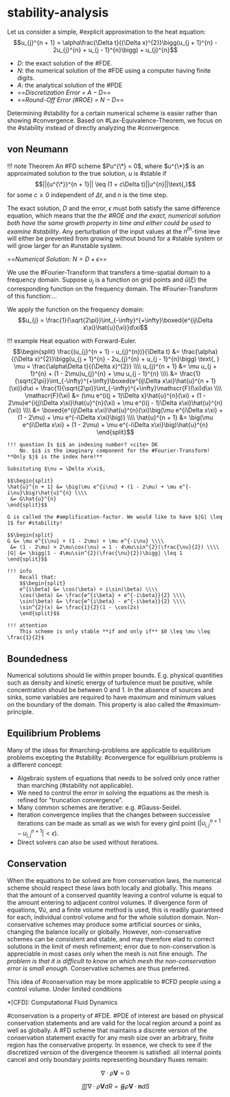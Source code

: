 # stability-analysis

Let us consider a simple, #explicit approximation to the heat equation: $$u_{j}^{n + 1} = \alpha\frac{\Delta t}{(\Delta x)^{2}}\bigg(u_{j + 1}^{n} - 2u_{j}^{n} + u_{j - 1}^{n}\bigg) + u_{j}^{n}$$

- $D$: the exact solution of the #FDE.
- $N$: the numerical solution of the #FDE using a computer having finite digits.
- $A$: the analytical solution of the #PDE
- ==*Discretization Error = $A - D$*==
- ==*Round-Off Error (#ROE) = $N - D$*==

Determining #stability for a certain numerical scheme is easier rather than showing #convergence. Based on #Lax-Equivalence-Theorem, we focus on the #stability instead of directly analyzing the #convergence.

## von Neumann
!!! note Theorem
    An #FD scheme $Pu^{\*} = 0$, where $u^{\*}$ is an approximated solution to the true solution, $u$ is #stable if $$||{u^{\*}}^{n + 1}|| \leq (1 + c\Delta t)||u^{n}||\text{,}$$ for some $c \geq 0$ independent of $\Delta t$, and $n$ is the time step.

The exact solution, $D$ and the error, $\epsilon$ must both satisfy the same difference equation, which means that the *the #ROE and the exact, numerical solution both have the same growth property in time and either could be used to examine #stability*. Any perturbation of the input values at the $n^{th}$-time leve will either be prevented from growing without bound for a #stable system or will grow larger for an #unstable system.

==*Numerical Solution: $N = D + \epsilon$*==

We use the #Fourier-Transform that transfers a time-spatial domain to a frequency domain. Suppose $u_{j}$ is a function on grid points and $\hat{u}(\xi)$ the corresponding function on the frequency domain. The #Fourier-Transform of this function:...

We apply the function on the frequency domain: $$u_{j} = \frac{1}{\sqrt{2\pi}}\int_{-\infty}^{+\infty}\boxed{e^{ij\Delta x\xi}\hat{u}(\xi)}d\xi$$

!!! example Heat equation with Forward-Euler.
    $$\begin{split}
    \frac{(u_{j}^{n + 1} - u_{j}^{n})}{\Delta t} &= \frac{\alpha}{(\Delta x)^{2}}\bigg(u_{j + 1}^{n} - 2u_{j}^{n} + u_{j - 1}^{n}\bigg) \text{, } \mu = \frac{\alpha\Delta t}{(\Delta x)^{2}} \\\\
    u_{j}^{n + 1} &= \mu u_{j + 1}^{n} + (1 - 2\mu)u_{j}^{n} + \mu u_{j - 1}^{n} \\\\
     &= \frac{1}{\sqrt{2\pi}}\int_{-\infty}^{+\infty}\boxed{e^{ij\Delta x\xi}\hat{u}^{n + 1}(\xi)}d\xi = \frac{1}{\sqrt{2\pi}}\int_{-\infty}^{+\infty}\mathscr{F}(\xi)d\xi \\\\
    \mathscr{F}(\xi) &= (\mu e^{i(j + 1)\Delta x}\hat{u}^{n}(\xi) + (1 - 2\mu)e^{i(j)\Delta x\xi}\hat{u}^{n}(\xi) + \mu e^{i(j - 1)\Delta x\xi}\hat{u}^{n}(\xi)) \\\\
     &= \boxed{e^{ij\Delta x\xi}\hat{u}^{n}(\xi)\big(\mu e^{i\Delta x\xi} + (1 - 2\mu) + \mu e^{-i\Delta x\xi}\big)} \\\\
    \hat{u}^{n + 1} &= \big(\mu e^{i\Delta x\xi} + (1 - 2\mu) + \mu e^{-i\Delta x\xi}\big)\hat{u}^{n}
    \end{split}$$

    !!! question Is $i$ an indexing number? <cite> DK
        No. $i$ is the imaginary component for the #Fourier-Transform! **Only $j$ is the index here!**

    Subsituting $\nu = \Delta x\xi$,

    $$\begin{split}
    \hat{u}^{n + 1} &= \big(\mu e^{i\nu} + (1 - 2\mu) + \mu e^{-	i\nu}\big)\hat{u}^{n} \\\\
     &= G\hat{u}^{n}
    \end{split}$$

    G is called the #amplification-factor. We would like to have $|G| \leq 1$ for #stability!

    $$\begin{split}
    G &= \mu e^{i\nu} + (1 - 2\mu) + \mu e^{-i\nu} \\\\
     &= (1 - 2\mu) + 2\mu\cos(\nu) = 1 - 4\mu\sin^{2}(\frac{\nu}{2}) \\\\
    |G| &= \bigg|1 - 4\mu\sin^{2}(\frac{\nu}{2})\bigg| \leq 1
    \end{split}$$

    !!! info
        Recall that:
        $$\begin{split}
        e^{i\beta} &= \cos(\beta) + i\sin(\beta) \\\\
        \cos(\beta) &= \frac{e^{i\beta} + e^{-i\beta}}{2} \\\\
        \sin(\beta) &= \frac{e^{i\beta} - e^{-i\beta}}{2} \\\\
        \sin^{2}(x) &= \frac{1}{2}(1 - \cos(2x)
        \end{split}$$

    !!! attention
        This scheme is only stable **if and only if** $0 \leq \mu \leq \frac{1}{2}$

## Boundedness
Numerical solutions should lie within proper bounds. E.g. physical quantities such as density and kinetic energy of turbulence must be positive, while concentration should be between $0$ and $1$. In the absence of sources and sinks, some variables are required to have maximum and minimum values on the boundary of the domain. This property is also called the #maximum-principle.

## Equilibrium Problems
Many of the ideas for #marching-problems are applicable to equilibrium problems excepting the #stability. #convergence for equilibrium problems is a different concept:

- Algebraic system of equations that needs to be solved only once rather than marching (#stability not applicable).
- We need to control the error in solving the equations as the mesh is refined for "truncation convergence".
- Many common schemes are iterative: e.g. #Gauss-Seidel.
- Iteration convergence implies that the changes between successive iterations can be made as small as we wish for every gird point ($|u_{i, j}^{n + 1} - u_{i, j}^{n+1}| < \epsilon$).
- Direct solvers can also be used without iterations.

## Conservation
When the equations to be solved are from conservation laws, the numerical scheme should respect these laws both locally and globally. This means that the amount of a conserved quantity leaving a control volume is equal to the amount entering to adjacent control volumes. If divergence form of equations, $\nabla\dot{u}$, and a finite volume method is used, this is readily guaranteed for each, individual control volume and for the whole solution domain. Non-conservative schemes may produce some artificial sources or sinks, changing the balance locally or globally. However, non-conservative schemes can be consistent and stable, and may therefore elad to correct solutions in the limit of mesh refinement; error due to non-conservation is appreciable in most cases only when the mesh is not fine enough. *The problem is that it is difficult to know on which mesh the non-conservation error is small enough.* Conservative schemes are thus preferred.

This idea of #conservation may be more applicable to #CFD people using a control volume. Under limited conditions

*[CFD]: Computational Fluid Dynamics

#conservation is a property of #FDE. #PDE of interest are based on physical conservation statements and are valid for the local region around a point as well as globally. A #FD scheme that maintains a discrete version of the conservation statement exactly for any mesh size over an arbitrary, finite region has the conservative property. In essence, we check to see if the discretized version of the divergence theorem is satisfied: all internal points cancel and only boundary points representing boundary fluxes remain:

$$\begin{equation}
\nabla\cdot\rho\mathbf{V} = 0
\label{eq:steady_flow_continuity}
\end{equation}$$

$$\begin{equation}
\iiint\nabla\cdot\rho\mathbf{V}dR = \oiint\rho\mathbf{V}\cdot\mathbf{n}dS
\label{eq:application_of_divergence_theorem}
\end{equation}$$